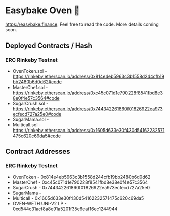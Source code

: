 # Easybake Oven 🍰

https://easybake.finance. Feel free to read the code. More details coming soon.

## Deployed Contracts / Hash

### ERC Rinkeby Testnet

- OvenToken.sol - https://rinkeby.etherscan.io/address/0x814e4eb5963c3b1558d244cfb19bb2480b6d0d62#code
- MasterChef.sol - https://rinkeby.etherscan.io/address/0xc45c071d1e790228f8541fbd8e38e0f4e57c3564#code
- SugarCrush.sol - https://rinkeby.etherscan.io/address/0x744342261860f01826922ea973ecfecd727a25e0#code
- SugarMama.sol -
- Multicall.sol - https://rinkeby.etherscan.io/address/0x1605d633e30f430d54162232571475c620c69da5#code

## Contract Addresses

### ERC Rinkeby Testnet
- OvenToken - 0x814e4eb5963c3b1558d244cfb19bb2480b6d0d62
- MasterChef - 0xc45c071d1e790228f8541fbd8e38e0f4e57c3564
- SugarCrush - 0x744342261860f01826922ea973ecfecd727a25e0
- SugarMama - 
- Multicall - 0x1605d633e30f430d54162232571475c620c69da5
- OVEN-WETH UNI-V2 LP - 0xd544c31acf8a8e91a5201f35e6eaf16ec1244944
